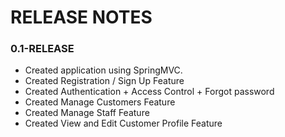 # RELEASE NOTES

### 0.1-RELEASE
* Created application using SpringMVC.
* Created Registration / Sign Up Feature
* Created Authentication + Access Control + Forgot password
* Created Manage Customers Feature
* Created Manage Staff Feature
* Created View and Edit Customer Profile Feature